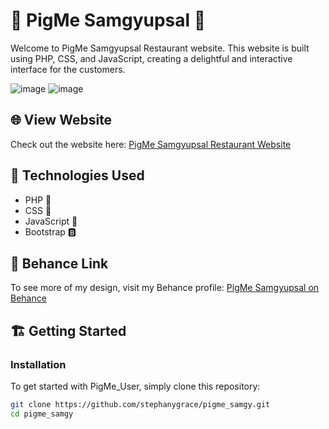 # 🐷 PigMe Samgyupsal 🍲

Welcome to PigMe Samgyupsal Restaurant website. This website is built using PHP, CSS, and JavaScript, creating a delightful and interactive interface for the customers.

![image](https://github.com/stephanygrace/pigme_user/assets/107016420/4e97950b-ed0b-49a7-99ea-ce32162a4740)
![image](https://github.com/stephanygrace/pigme_user/assets/107016420/42206c9c-5ec9-4a9c-a625-a25207ff3a3a)



## 🌐 View Website

Check out the website here: [PigMe Samgyupsal Restaurant Website](https://stephanygrace.github.io/pigme_samgy/)

## 🚀 Technologies Used

- PHP 🐘
- CSS 🎨
- JavaScript 🚀
- Bootstrap 🅱️

##  🎨 Behance Link
To see more of my design, visit my Behance profile: [PigMe Samgyupsal on Behance](https://www.behance.net/gallery/174115223/PigMe-Web-and-Mobile-Design)

## 🏗️ Getting Started

### Installation

To get started with PigMe_User, simply clone this repository:

```bash
git clone https://github.com/stephanygrace/pigme_samgy.git
cd pigme_samgy
```

